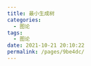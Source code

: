 ```yaml
---
title: 最小生成树
categories: 
  - 图论
tags: 
  - 图论
date: 2021-10-21 20:10:22
permalink: /pages/9be4dc/
---
```

